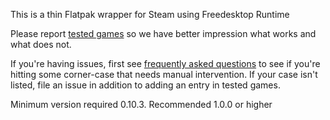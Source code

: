 This is a thin Flatpak wrapper for Steam using Freedesktop Runtime

Please report [tested games](https://github.com/flathub/com.valvesoftware.Steam/wiki/Tested-Games) so we have better impression what
works and what does not.

If you're having issues, first see
[frequently asked questions](https://github.com/flathub/com.valvesoftware.Steam/wiki/Frequently-asked-questions)
to see if you're hitting some corner-case that needs manual intervention. If your case isn't listed, file an issue in addition to adding an entry in tested games.

Minimum version required 0.10.3. Recommended 1.0.0 or higher